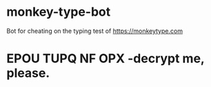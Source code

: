 # monkey-type-bot
Bot for cheating on the typing test of https://monkeytype.com































































# EPOU TUPQ NF OPX   -decrypt me, please.
